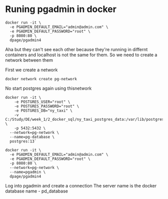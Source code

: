 # Runing pgadmin in docker

```console
docker run -it \
  -e PGADMIN_DEFAULT_EMAIL="admin@admin.com" \
  -e PGADMIN_DEFAULT_PASSWORD="root" \
  -p 8080:80 \
  dpage/pgadmin4
```
Aha but they can't see each other because they're running in differnt containers and localhost is not the same for them.
So we need to create a network between them

First we create a network

```console
docker network create pg-network
```

No start postgres again using thisnetwork

```console
docker run -it \
	-e POSTGRES_USER="root" \
	-e POSTGRES_PASSWORD="root" \
	-e POSTGRES_DB="ny_taxi" \
	-v C:/Study/DE/week_1/2_docker_sql/ny_taxi_postgres_data:/var/lib/postgresql/data \
	-p 5432:5432 \
  --network=pg-network \
  --name=pg-database \
  postgres:13`
```

```console
docker run -it \
  -e PGADMIN_DEFAULT_EMAIL="admin@admin.com" \
  -e PGADMIN_DEFAULT_PASSWORD="root" \
  -p 8080:80 \
  --network=pg-network \
  --name=pgadmin \
  dpage/pgadmin4
```


Log into pgadmin and create a connection
The server name is the docker database name - pd_database


